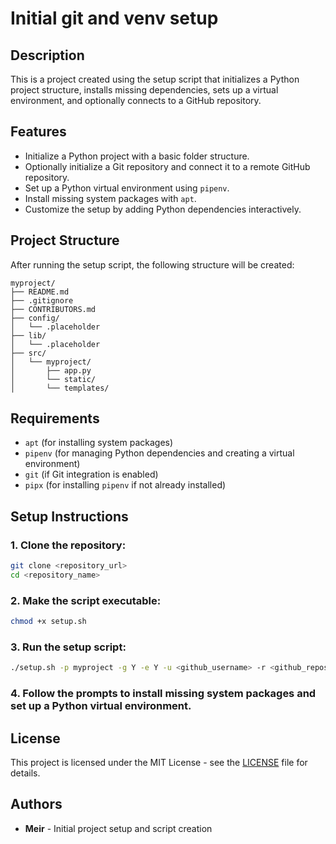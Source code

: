 # Initial git and venv setup

## Description
This is a project created using the setup script that initializes a Python project structure, installs missing dependencies, sets up a virtual environment, and optionally connects to a GitHub repository.

## Features
- Initialize a Python project with a basic folder structure.
- Optionally initialize a Git repository and connect it to a remote GitHub repository.
- Set up a Python virtual environment using `pipenv`.
- Install missing system packages with `apt`.
- Customize the setup by adding Python dependencies interactively.

## Project Structure
After running the setup script, the following structure will be created:

```
myproject/
├── README.md
├── .gitignore
├── CONTRIBUTORS.md
├── config/
│   └── .placeholder
├── lib/
│   └── .placeholder
├── src/
│   └── myproject/
│       ├── app.py
│       └── static/
│       └── templates/
```

## Requirements
- `apt` (for installing system packages)
- `pipenv` (for managing Python dependencies and creating a virtual environment)
- `git` (if Git integration is enabled)
- `pipx` (for installing `pipenv` if not already installed)

## Setup Instructions
### 1. Clone the repository:
```bash
git clone <repository_url>
cd <repository_name>
```

### 2. Make the script executable:
```bash
chmod +x setup.sh
```

### 3. Run the setup script:
```bash
./setup.sh -p myproject -g Y -e Y -u <github_username> -r <github_repository>
```

### 4. Follow the prompts to install missing system packages and set up a Python virtual environment.

## License
This project is licensed under the MIT License - see the [LICENSE](LICENSE) file for details.

## Authors
- **Meir** - Initial project setup and script creation
